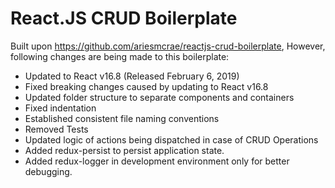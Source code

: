 # React.JS CRUD Boilerplate 
Built upon https://github.com/ariesmcrae/reactjs-crud-boilerplate, However, following changes are being made to this boilerplate:

* Updated to React v16.8 (Released February 6, 2019)
* Fixed breaking changes caused by updating to React v16.8
* Updated folder structure to separate components and containers
* Fixed indentation
* Established consistent file naming conventions
* Removed Tests
* Updated logic of actions being dispatched in case of CRUD Operations
* Added redux-persist to persist application state.
* Added redux-logger in development environment only for better debugging.
